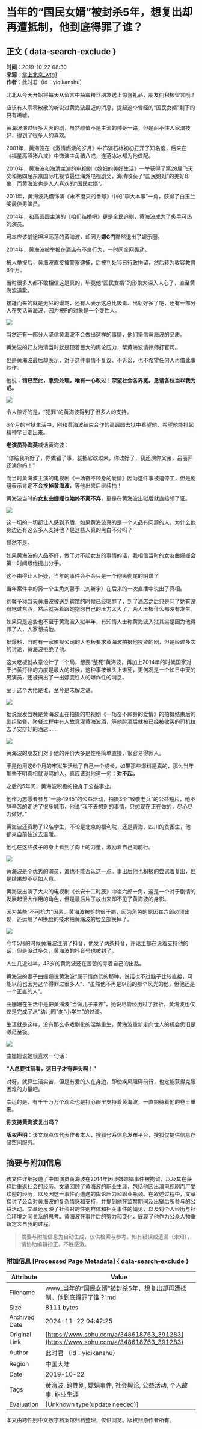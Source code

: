 # 当年的“国民女婿”被封杀5年，想复出却再遭抵制，他到底得罪了谁？

## 正文 { data-search-exclude }


**时间**：2019-10-22 08:30  
**来源**：[掌上北京\_wtg1](https://www.sohu.com/?spm=smpc.content-abroad.content.1.1732250480664uZ89OCF)  
**作者**：此时君（id：yiqikanshu）  

北北从今天开始将每天从留言中抽取粉丝朋友送上惊喜礼品，朋友们积极留言哦！

应该有人零零散散的听说过黄海波最近的消息，提起这个曾经的“国民女婿”剩下的只有唏嘘。

黄海波演过很多大火的剧，虽然颜值不是主流的帅哥一路，但是耐不住人家演技好，得到了很多人的喜欢。

2001年，黄海波在《激情燃烧的岁月》中饰演石林初初打开了知名度，后来在《福星高照猪八戒》中饰演主角猪八戒，连范冰冰都为他做配。

2010年，黄海波和海清主演的电视剧《媳妇的美好生活》一举获得了第28届飞天奖和第四届东京国际电视节最佳海外电视剧奖，海清收获了“国民媳妇”的美好印象，而黄海波也是人人喜欢的“国民女婿”。

2011年，黄海波凭借饰演《永不磨灭的番号》中的“李大本事”一角，获得了白玉兰奖最佳男演员。

2014年，和高圆圆主演的《咱们结婚吧》更是全民追剧，黄海波成为了炙手可热的演员。

可本应该前途坦坦荡荡的黄海波，却因为**嫖C门**黯然退出了娱乐圈。

2014年，黄海波被举报在酒店有不良行为，一时间全网轰动。

被人举报后，黄海波直接被警察逮捕，后被判处15日行政拘留，然后转为收容教育6个月。

当时很多人都不敢相信这是真的，毕竟他“国民女婿”的形象太深入人心了，直至黄海波道歉。

接踵而来的就是无尽的谩骂，还有人表示这总比吸毒、出轨好多了吧，还有一部分人在笑话黄海波，因为被P的对象是一个变性人。

![](http://5b0988e595225.cdn.sohucs.com/images/20191022/14475b92887e4b7b88edf06a9a88b93e.jpeg)

当然还有一部分人坚信黄海波不会做出这样的事情，他们坚信黄海波的品质。

黄海波的好友海清当时就是顶着巨大的舆论压力，帮黄海波请律师打官司。

但是黄海波最后却表示，对于这件事情不复议、不诉讼，也不希望任何人再借此事炒作。

他说：**错已至此，愿受处理。唯有一心改过！深望社会各界宽。恳请各位当以我为戒。**

![](http://5b0988e595225.cdn.sohucs.com/images/20191022/62f757095ac64581a673d0d1c4d6f2c5.jpeg)

令人惊讶的是，“犯罪”的黄海波得到了很多人的支持。

6个月的牢狱生活中，刚和黄海波结束合作的高圆圆去狱中看望他，希望他能打起精神早日走出来。

**老演员孙海英**喊话黄海波：

“你给我听好了，你做错了事，就把它改过来，你改好了，我还演你父亲，吕丽萍还演你妈！”

而当时黄海波主演的电视剧《一场奋不顾身的爱情》因为这件事被迫停工，但是剧组表示肯定**不会换掉黄海波**，等他出来后继续拍！

黄海波当时的**女友曲姗姗也始终不离不弃**，更是在黄海波出狱后就直接领了证。

![](http://5b0988e595225.cdn.sohucs.com/images/20191022/07bac86de7e8434cb64ad96ece691ed8.jpeg)

这一切的一切都让人感到矛盾，如果黄海波真的是一个人品有问题的人，为什么他身边还有这么多人支持他？是这些人真的黑白不分吗？

显然不是。

如果黄海波的人品不好，做了对不起女友的事情的话，我相信当时的女友曲姗姗会第一时间跟他提出分手。

这不由得让人怀疑，当年的事件会不会只是一个彻头彻尾的阴谋？

当年案件中的另一个主角刘馨予（刘新宇）在后来的一次直播中说出了真相。

刘馨予称当天黄海波被送到宾馆的时候已经喝醉了，到了酒店之后只是问了她有没有吃过东西，然后就哭着跟她抱怨自己的压力太大了，两人压根什么都没有发生。

如果只是这些也不至于黄海波入狱半年，有知情人士称黄海波入狱其实是因为他得罪了人，人家想搞他。

据爆料，当时有一家影视公司的大老板要求黄海波拍摄他投资的剧，但是经过多次的讨论，黄海波拒绝了他。

这大老板就故意设计了一个局，想要“整死”黄海波，再加上2014年的时候国家对于扫黄打非的力度是最大的时候，这种事按谁头上谁死，更何况是一个如日中天的男演员，还被搞出了一出嫖变性人的爆炸性的消息。

至于这个大佬是谁，至今是未解之谜。

![](http://5b0988e595225.cdn.sohucs.com/images/20191022/7a880514b4b240d7849326dd6a7716c9.jpeg)

据说案发当晚是黄海波正在拍摄的电视剧《一场奋不顾身的爱情》的拍摄结束后的剧组聚餐，聚餐过程中有人故意灌黄海波酒，等他醉酒后就被已经被收买的司机拉去了安排好的酒店……

![](http://5b0988e595225.cdn.sohucs.com/images/20191022/fbf0765428e743c2aaff8f5924bdd6c1.jpeg)

黄海波的朋友们对于他的评价大多是性格简单直接，很容易得罪人。

于是他用这6个月的牢狱生活给了自己一个成长，如果那些爆料是真的，那么当年那些不明真相就谩骂的人，真应该对他道一句：**对不起。**

之后的5年间，黄海波积极的投身于公益事业。

他作为志愿者参与“一脉·1945”的公益活动，拍摄3个“致敬老兵”的公益短片，他不辞辛苦的走访了很多城市，他说“我不去想别的事情，只想现在正在做的，尽心尽力做好。”

黄海波还资助了12名学生，不论是北京的福利院，还是青海、四川的贫困生，他都亲自前往送去温暖。

他也在这些孩子的身上看到了向上的力量，激励着自己向前行。

![](http://5b0988e595225.cdn.sohucs.com/images/20191022/f70c7d9accc54851b428dc4c553f0033.jpeg)

黄海波是个优秀的演员，谁也不能否认这一点。事出后他也积极的尝试着复出，但是结果却不尽如人意。

黄海波出演了大火的电视剧《长安十二时辰》中崔六郎一角，这是一个对于剧情的发展起很大作用的角色，但是最后片子放出来却不见了黄海波的身影。

因为某些“不可抗力”因素，黄海波被剪的很干脆，因为角色的原因崔六郎必须出现，还运用了AI换脸的技术把黄海波的脸全部换掉了。

![](http://5b0988e595225.cdn.sohucs.com/images/20191022/b7ecac28b6c74d3dbf02831cda151c39.jpeg)

今年5月的时候黄海波注册了抖音，他发了两条抖音，评论里都在说着支持他的话，但是没过多久，黄海波的抖音号也被封了。

人生几近过半，43岁的黄海波还在苦苦的寻着自己的出路。

黄海波的妻子曲姗姗说黄海波“属于情商低的那种，说话也不过脑子比较直接，可能以前也因为这个得罪过很多人”、“虽然他不再是以前的那个风光的他，但他还是一个正直的人”。

曲姗姗在生活中是把黄海波“当做儿子来养”，她说尽管经历过了挫折，黄海波也仅仅是完成了从“幼儿园”向“小学生”的过渡。

生活就是这样，没有那么多戏剧化的涅槃重生，黄海波重新走向世人的机会仍旧是渺茫至极。

![](http://5b0988e595225.cdn.sohucs.com/images/20191022/2def185c3d4248999fc681dc4c35ef5e.jpeg)

曲姗姗说她很喜欢一句话：

**“人总要往前看，这日子才有奔头啊！”**

对呀，就算生活实苦，但是有爱的人在身边，即使疾风阻碍前行，也定能获得克服困难的力量吧。

幸运的是，有千千万万个观众也是打心眼里支持着黄海波，一直期待着他的卷土重来。

**你支持黄海波复出吗？**

**版权声明**：该文观点仅代表作者本人，搜狐号系信息发布平台，搜狐仅提供信息存储空间服务。
<!-- tcd_original_link https://www.sohu.com/a/348618763_391283 -->
## 摘要与附加信息

<!-- tcd_abstract -->
该文件详细报道了中国演员黄海波在2014年因涉嫌嫖娼事件被拘留，以及其在获释后重返社会的经历。文章回顾了黄海波的职业生涯，包括他因出演电视剧而广受欢迎的经历，以及因这一事件而遭遇的舆论压力和职业瓶颈。在叙述过程中，文章探讨了公众对黄海波的复杂情感和支持，并提到他在监禁期间及出狱后所参与的公益活动。文章还反映了社会对跨性别群体和相关事件的偏见，以及对个人经历与社会环境之间关系的思考。黄海波在事件后的努力和变化，展现了他作为公众人物重新定义自我的过程。
<!-- tcd_abstract_end -->

> 摘要与附加信息为自动生成，仅供检索与参考。如有错误或遗漏（未知），请协助编辑指正，不胜感激。

### 附加信息 [Processed Page Metadata] { data-search-exclude }

| Attribute       | Value                                  |
|-----------------|----------------------------------------|
| Filename        | www_当年的“国民女婿”被封杀5年，想复出却再遭抵制，他到底得罪了谁？.md                             |
| Size            | 8111 bytes                           |
| Archived Date   | 2024-11-22 04:42:25                             |
| Original Link   | [https://www.sohu.com/a/348618763_391283](https://www.sohu.com/a/348618763_391283)                       |
| Author          | 此时君 （id：yiqikanshu）                               |
| Region          | 中国大陆                               |
| Date            | 2019-10-22                                 |
| Tags            | 黄海波, 跨性别, 嫖娼事件, 社会舆论, 公益活动, 个人故事, 职业生涯                                 |
| Evaluation            | [Unknown type(update needed)]                                 |
<!-- tcd_table_end -->

本文由跨性别中文数字档案馆归档整理，仅供浏览。版权归原作者所有。
